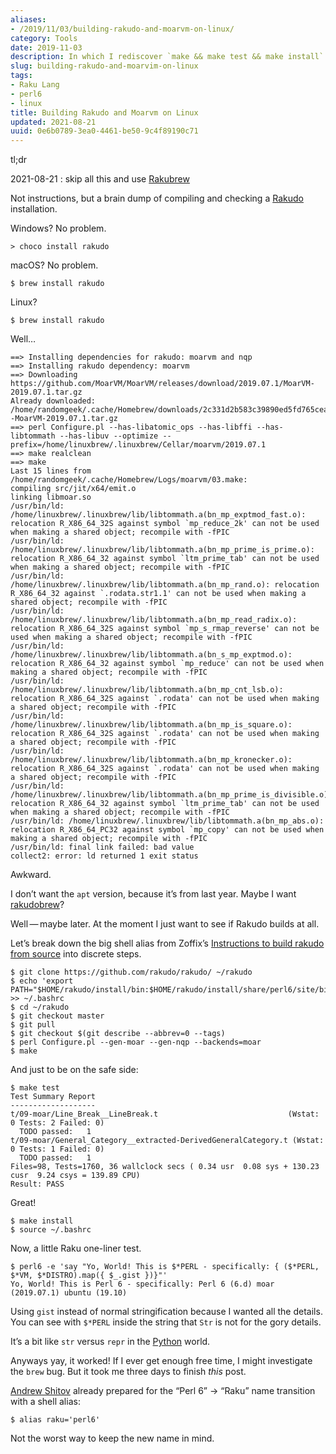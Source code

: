 ```yaml
---
aliases:
- /2019/11/03/building-rakudo-and-moarvm-on-linux/
category: Tools
date: 2019-11-03
description: In which I rediscover `make && make test && make install`
slug: building-rakudo-and-moarvim-on-linux
tags:
- Raku Lang
- perl6
- linux
title: Building Rakudo and Moarvm on Linux
updated: 2021-08-21
uuid: 0e6b0789-3ea0-4461-be50-9c4f89190c71
---
```


[Rakubrew]: /post/2020/05/setting-up-raku-with-rakubrew

<aside class="admonition tldr">
  <p class="admonition-title">tl;dr</p>

2021-08-21
: skip all this and use [Rakubrew][]

</aside>

Not instructions, but a brain dump of compiling and checking a
[Rakudo](https://rakudo.org) installation.

Windows? No problem.

    > choco install rakudo

macOS? No problem.

    $ brew install rakudo

Linux?

    $ brew install rakudo

Well…

    ==> Installing dependencies for rakudo: moarvm and nqp
    ==> Installing rakudo dependency: moarvm
    ==> Downloading https://github.com/MoarVM/MoarVM/releases/download/2019.07.1/MoarVM-2019.07.1.tar.gz
    Already downloaded: /home/randomgeek/.cache/Homebrew/downloads/2c331d2b583c39890ed5fd765cea551c9e171136038a6a400217c7725ae60a9d--MoarVM-2019.07.1.tar.gz
    ==> perl Configure.pl --has-libatomic_ops --has-libffi --has-libtommath --has-libuv --optimize --prefix=/home/linuxbrew/.linuxbrew/Cellar/moarvm/2019.07.1
    ==> make realclean
    ==> make
    Last 15 lines from /home/randomgeek/.cache/Homebrew/Logs/moarvm/03.make:
    compiling src/jit/x64/emit.o
    linking libmoar.so
    /usr/bin/ld: /home/linuxbrew/.linuxbrew/lib/libtommath.a(bn_mp_exptmod_fast.o): relocation R_X86_64_32S against symbol `mp_reduce_2k' can not be used when making a shared object; recompile with -fPIC
    /usr/bin/ld: /home/linuxbrew/.linuxbrew/lib/libtommath.a(bn_mp_prime_is_prime.o): relocation R_X86_64_32 against symbol `ltm_prime_tab' can not be used when making a shared object; recompile with -fPIC
    /usr/bin/ld: /home/linuxbrew/.linuxbrew/lib/libtommath.a(bn_mp_rand.o): relocation R_X86_64_32 against `.rodata.str1.1' can not be used when making a shared object; recompile with -fPIC
    /usr/bin/ld: /home/linuxbrew/.linuxbrew/lib/libtommath.a(bn_mp_read_radix.o): relocation R_X86_64_32S against symbol `mp_s_rmap_reverse' can not be used when making a shared object; recompile with -fPIC
    /usr/bin/ld: /home/linuxbrew/.linuxbrew/lib/libtommath.a(bn_s_mp_exptmod.o): relocation R_X86_64_32 against symbol `mp_reduce' can not be used when making a shared object; recompile with -fPIC
    /usr/bin/ld: /home/linuxbrew/.linuxbrew/lib/libtommath.a(bn_mp_cnt_lsb.o): relocation R_X86_64_32S against `.rodata' can not be used when making a shared object; recompile with -fPIC
    /usr/bin/ld: /home/linuxbrew/.linuxbrew/lib/libtommath.a(bn_mp_is_square.o): relocation R_X86_64_32S against `.rodata' can not be used when making a shared object; recompile with -fPIC
    /usr/bin/ld: /home/linuxbrew/.linuxbrew/lib/libtommath.a(bn_mp_kronecker.o): relocation R_X86_64_32S against `.rodata' can not be used when making a shared object; recompile with -fPIC
    /usr/bin/ld: /home/linuxbrew/.linuxbrew/lib/libtommath.a(bn_mp_prime_is_divisible.o): relocation R_X86_64_32 against symbol `ltm_prime_tab' can not be used when making a shared object; recompile with -fPIC
    /usr/bin/ld: /home/linuxbrew/.linuxbrew/lib/libtommath.a(bn_mp_abs.o): relocation R_X86_64_PC32 against symbol `mp_copy' can not be used when making a shared object; recompile with -fPIC
    /usr/bin/ld: final link failed: bad value
    collect2: error: ld returned 1 exit status

Awkward.

I don’t want the `apt` version, because it’s from last year. Maybe I
want [rakudobrew](https://github.com/tadzik/rakudobrew)?

Well — maybe later. At the moment I just want to see if Rakudo builds at
all.

Let’s break down the big shell alias from Zoffix’s [Instructions to
build rakudo from source](https://github.com/zoffixznet/r) into discrete
steps.

    $ git clone https://github.com/rakudo/rakudo/ ~/rakudo
    $ echo 'export PATH="$HOME/rakudo/install/bin:$HOME/rakudo/install/share/perl6/site/bin:$PATH"' >> ~/.bashrc
    $ cd ~/rakudo
    $ git checkout master
    $ git pull
    $ git checkout $(git describe --abbrev=0 --tags)
    $ perl Configure.pl --gen-moar --gen-nqp --backends=moar
    $ make

And just to be on the safe side:

    $ make test
    Test Summary Report
    -------------------
    t/09-moar/Line_Break__LineBreak.t                             (Wstat: 0 Tests: 2 Failed: 0)
      TODO passed:   1
    t/09-moar/General_Category__extracted-DerivedGeneralCategory.t (Wstat: 0 Tests: 1 Failed: 0)
      TODO passed:   1
    Files=98, Tests=1760, 36 wallclock secs ( 0.34 usr  0.08 sys + 130.23 cusr  9.24 csys = 139.89 CPU)
    Result: PASS

Great!

    $ make install
    $ source ~/.bashrc

Now, a little Raku one-liner test.

    $ perl6 -e 'say "Yo, World! This is $*PERL - specifically: { ($*PERL, $*VM, $*DISTRO).map({ $_.gist })}"'
    Yo, World! This is Perl 6 - specifically: Perl 6 (6.d) moar (2019.07.1) ubuntu (19.10)

Using `gist` instead of normal stringification because I wanted all the
details. You can see with `$*PERL` inside the string that `Str` is not
for the gory details.

It’s a bit like `str` versus `repr` in the [Python](/tag/python) world.

Anyways yay, it worked\! If I ever get enough free time, I might
investigate the `brew` bug. But it took me three days to finish *this*
post.

[Andrew Shitov](https://raku.online/) already prepared for the “Perl 6”
→ “Raku” name transition with a shell alias:

    $ alias raku='perl6'

Not the worst way to keep the new name in mind.
